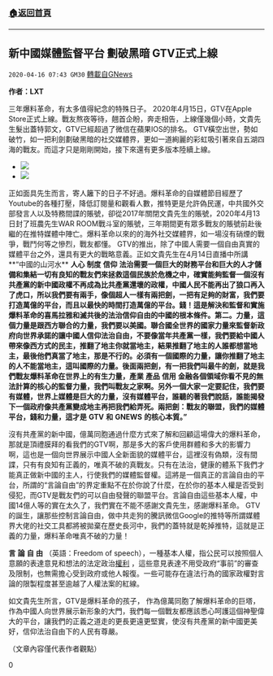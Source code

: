 ###  [:house:返回首頁](https://github.com/ourhimalayas/txt)
---

## 新中國媒體監督平台 劃破黑暗 GTV正式上線
`2020-04-16 07:43 GM30` [轉載自GNews](https://gnews.org/zh-hant/174416/)

**作者：LXT**

三年爆料革命，有太多值得紀念的特殊日子。 2020年4月15日，GTV在Apple Store正式上線。戰友熬夜等待，翹首企盼，奔走相告，上線僅幾個小時，文貴先生髮出蓋特郭文，GTV已經超過了微信在蘋果IOS的排名。 GTV橫空出世，勢如破竹，如一把利劍劃破黑暗的社交媒體界，更如一道絢麗的彩虹吸引著來自五湖四海的戰友。而這才只是剛剛開始，接下來還有更多版本陸續上線。

- ![](https://s3.amazonaws.com/gnews-media-offload/wp-content/uploads/2020/04/16073535/1-142.jpg)
- ![](https://s3.amazonaws.com/gnews-media-offload/wp-content/uploads/2020/04/16073546/2-104.jpg)


正如面具先生而言，寄人籬下的日子不好過。爆料革命的自媒體節目經歷了Youtube的各種打壓，降低訂閱量和觀看人數，推特更是允許偽民運，中共國外交部發言人以及特務間諜的賬號，卻從2017年關閉文貴先生的賬號，2020年4月13日封了班農先生WAR ROOM戰斗室的賬號，三年期間更有眾多戰友的賬號前赴後繼的在推特媒體中陣亡。爆料革命以來的的海外社交媒體界，如一場沒有硝煙的戰爭，戰鬥何等之慘烈，戰友都懂。 GTV的推出，除了中國人需要一個自由真實的媒體平台之外，還具有更大的戰略意義。正如文貴先生在4月14日直播中所講**“中國的山河水** **人心** **制度** **信仰** **法治需要一個巨大的財務平台和巨大的人才儲備和集結一切有良知的戰友們來拯救這個民族於危機之中，確實能夠監督一個沒有共產黨的新中國政權不再成為比共產黨還壞的政權，中國人民不能再出了狼口再入了虎口，所以我們要有兩手，像個超人一樣有兩把劍，一把有足夠的財富，我們要打造萬億的平台，而且以最快的時間打造萬億的平台。錢！這是解決和監督和實施爆料革命的喜馬拉雅和滅共後的法治信仰自由的中國的根本條件。第二。力量，這個力量是跟西方聯合的力量，我們要以美國。聯合國全世界的國家力量來監督新政府向世界承諾的讓中國人信仰法治自由，不要像當年共產黨一樣，我們要給中國人帶來像西方式的民主，推翻了地主你就當地主，結果推翻了地主的人誰都想當地主，最後他們真當了地主，那是不行的。必須有一個國際的力量，讓你推翻了地主的人不能當地主，這叫國際的力量。後面兩把劍，有一把我們叫最牛的劍，就是我們戰友爆料革命在世界上的有生力量，產業** **產品** **信用** **金融各個領域你看不見的無法計算的核心的監督力量，我們叫戰友之家啊。另外一個大家一定要記住，我們要有媒體，世界上媒體是巨大的力量，沒有媒體平台，誰聽的著我們說話，誰能揭發下一個政府像共產黨變成地主再把我們給弄死。兩把劍：戰友的聯盟，我們的媒體平台，錢和力量，這才是** **GTV** **和** **GNEWS** **的核心本質。”**

沒有共產黨的新中國，億萬同胞通過什麼方式來了解和回顧這場偉大的爆料革命，那就是頂禮膜拜的看我們的GTV啊，那是多大的客戶使用群體和多大的影響力啊，這也是一個向世界展示中國人全新面貌的媒體平台，這裡沒有偽類，沒有間諜，只有有良知有正義的，唯真不破的真戰友。只有在法治，健康的體系下我們才能真正做新中國的主人，行使我們的媒體監督權。這將是一個真正的言論自由的平台，所謂的“言論自由”的界定重點不在於你說了什麼，在於你的基本人權是否受到侵犯，而GTV是戰友們的可以自由發聲的聯盟平台。言論自由這些基本人權，中國14億人等的實在太久了，我們實在不能不感謝文貴先生，感謝爆料革命。 GTV的誕生，讓那些控制言論自由，做中共走狗的騰訊微信Google的推特等所謂媒體界大佬的社交工具都將被拋棄在歷史長河中，我們的蓋特就是乾掉推特，這就是正義的力量，爆料革命唯真不破的力量！

**言** **論** **自** **由** （英語：Freedom of speech），一種基本人權，指公民可以按照個人意願的表達意見和想法的法定政治[權利](https://zh.wikipedia.org/wiki/%E6%AC%8A%E5%88%A9) ，這些意見表達不用受政府“事前”的審查及限制，也無需擔心受到政府或他人報復。一些可能存在違法行為的國家政權對言論的限製程度甚至逾越了人權法案的紅線。

如文貴先生所言，GTV是爆料革命的孩子， 作為億萬同胞了解爆料革命的巨塔，作為中國人向世界展示新形象的大門，我們每一個戰友都應該悉心呵護這個神聖偉大的平台，讓我們的正義之道走的更長更遠更堅實，使沒有共產黨的新中國更美好，信仰法治自由下的人民有尊嚴。

（文章內容僅代表作者觀點）

0
